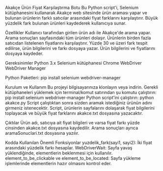 Akakçe Ürün Fiyat Karşılaştırma Botu
Bu Python script'i, Selenium kütüphanesini kullanarak Akakçe web sitesinde ürün araması yapar ve bulunan ürünlerin farklı satıcılar arasındaki fiyat farklarını karşılaştırır. Büyük yüzdelik fark bulunan ürünleri kaydederek kullanıcıya sunar.

Özellikler
Kullanıcı tarafından girilen ürün adı ile Akakçe'de arama yapar.
Arama sonuçları sayfasındaki tüm ürünleri dolaşır.
Ürünlerin birden fazla satıcıdan listelenen fiyatlarını karşılaştırır.
Yüzde 30 ve üzeri fark tespit edilirse, ürün bilgilerini ve farkı dosyaya yazar.
Ürün bilgilerini ve fiyatlarını dosyaya kaydeder.

Gereksinimler
Python 3.x
Selenium kütüphanesi
Chrome WebDriver
WebDriver Manager

Python Paketleri:
pip install selenium webdriver-manager

Kurulum ve Kullanım
Bu projeyi bilgisayarınıza klonlayın veya indirin.
Gerekli kütüphaneleri yüklemek için terminal/komut satırından şu komutu çalıştırın:
pip install selenium webdriver-manager
Python script'ini çalıştırın:
python akakce.py
Script çalıştıktan sonra sizden aramak istediğiniz ürünün adını girmeniz istenecektir.
Script, ürünlerin sayfalarını dolaşarak fiyat bilgilerini toplayacak ve büyük fiyat farklarını akakce.txt dosyasına yazacaktır.

Çıktılar
Ürün adı, satıcıya ait fiyat bilgileri ve varsa fiyat farkı yüzde cinsinden akakce.txt dosyasına kaydedilir.
Arama sonuçları ayrıca aramaSonuclari.txt dosyasına yazılır.

Kodda Kullanılan Önemli Fonksiyonlar
yuzdelik_fark(sayi1, sayi2): İki fiyat arasındaki yüzdelik farkı hesaplar.
WebDriverWait: Sayfa yavaş yüklendiğinde, elementlerin beklenmesi için kullanılır.
element_to_be_clickable ve element_to_be_located: Sayfa yükleme işlemlerinde elementlerin hazır olmasını kontrol eder.
